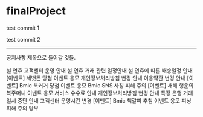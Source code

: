 # finalProject
test commit 1

test commit 2 

---

공지사항 제목으로 들어갈 것들.

설 연휴 고객센터 운영 안내
설 연휴 거래 관련 일정안내
설 연휴에 따른 배송일정 안내
[이벤트] 세뱃돈 당첨 이벤트 응모
개인정보처리방침 변경 안내
이용약관 변경 안내
[이벤트] Bmic 북커거 당첨 이벤트 응모
Bmic SNS 사칭 피해 주의
[이벤트] 새해 행운의 복주머니 이벤트 응모
서비스 수수료 안내
개인정보처리방침 변경 안내
특정 은행 거래 일시 중단 안내
고객센터 운영시간 변경
[이벤트] Bmic 책갈피 추첨 이벤트 응모
피싱 피해 주의 당부